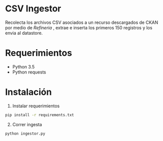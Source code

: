 # CSV Ingestor

Recolecta los archivos CSV asociados a un recurso descargados de CKAN por medio de *Refineria* , extrae e inserta los primeros 150 registros y los envia al datastore.

# Requerimientos

- Python 3.5
- Python requests

# Instalación

1. Instalar requerimientos
```sh
pip install -r requirements.txt
```
2. Correr ingesta
```sh
python ingestor.py
```